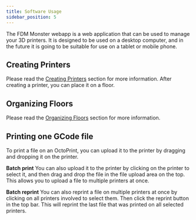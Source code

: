 ```yaml
---
title: Software Usage
sidebar_position: 5
---
```


The FDM Monster webapp is a web application that can be used to manage your 3D printers. It is designed to be used on a
desktop computer, and in the future it is going to be suitable for use on a tablet or mobile phone.

## Creating Printers

Please read the [Creating Printers](./creating_printers.md) section for more information.
After creating a printer, you can place it on a floor.

## Organizing Floors

Please read the [Organizing Floors](./organizing_floors.md) section for more information.

## Printing one GCode file

To print a file on an OctoPrint, you can upload it to the printer by dragging and dropping it on the printer.

**Batch print**
You can also upload it to the printer by clicking on the printer to select it,
and then drag and drop the file in the file upload area on the top. This allows you to upload a file to multiple
printers at once.

**Batch reprint**
You can also reprint a file on multiple printers at once by clicking on all printers involved to select them.
Then click the reprint button in the top bar. This will reprint the last file that was printed on all selected printers.

